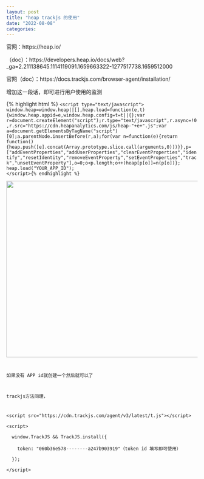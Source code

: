 ```yaml
---
layout: post
title: "heap trackjs 的使用"
date: "2022-08-08"
categories: 
---
```

<p>官网：https://heap.io/</p>
<p>（doc）：https://developers.heap.io/docs/web?_ga=2.211138645.1114119091.1659663322-1277517738.1659512000</p>
<p>官网（doc）：https://docs.trackjs.com/browser-agent/installation/</p>
<p>增加这一段话，即可进行用户使用的监测</p>
<p><span style="border-block: unset; border-inline: unset; border-start-start-radius: unset; border-start-end-radius: unset; border-end-start-radius: unset; border-end-end-radius: unset; overflow-inline: unset; overflow-block: unset; overscroll-behavior-inline: unset; overscroll-behavior-block: unset; margin-block: unset; margin-inline: unset; scroll-margin-block: unset; scroll-margin-inline: unset; padding-block: unset; padding-inline: unset; scroll-padding-block: unset; scroll-padding-inline: unset; inset-block: unset; inset-inline: unset; block-size: unset; min-block-size: unset; max-block-size: unset; inline-size: unset; min-inline-size: unset; max-inline-size: unset; background: unset; background-blend-mode: unset; border: unset; border-radius: unset; box-decoration-break: unset; -moz-float-edge: unset; display: unset; position: fixed; float: unset; clear: unset; vertical-align: unset; overflow: unset; overflow-anchor: unset; transform: unset; rotate: unset; scale: unset; translate: unset; offset: unset; scroll-behavior: unset; scroll-snap-align: unset; scroll-snap-type: unset; scroll-snap-stop: unset; overscroll-behavior: unset; isolation: unset; break-after: unset; break-before: unset; break-inside: unset; resize: unset; perspective: unset; perspective-origin: unset; backface-visibility: unset; transform-box: unset; transform-style: unset; transform-origin: unset; contain: unset; appearance: unset; -moz-orient: unset; will-change: unset; shape-image-threshold: unset; shape-margin: unset; shape-outside: unset; touch-action: unset; -webkit-line-clamp: unset; scrollbar-gutter: unset; columns: unset; column-fill: unset; column-rule: unset; column-span: unset; content: unset; counter-increment: unset; counter-reset: unset; counter-set: unset; opacity: unset; box-shadow: unset; clip: rect(0px, 0px, 0px, 0px); filter: unset; backdrop-filter: unset; mix-blend-mode: unset; font: unset; font-synthesis: unset; visibility: unset; writing-mode: unset; text-orientation: unset; print-color-adjust: unset; image-rendering: unset; image-orientation: unset; dominant-baseline: unset; text-anchor: unset; color-interpolation: unset; color-interpolation-filters: unset; fill: unset; fill-opacity: unset; fill-rule: unset; shape-rendering: unset; stroke: unset; stroke-width: unset; stroke-linecap: unset; stroke-linejoin: unset; stroke-miterlimit: unset; stroke-opacity: unset; stroke-dasharray: unset; stroke-dashoffset: unset; clip-rule: unset; marker: unset; paint-order: unset; border-collapse: unset; empty-cells: unset; caption-side: unset; border-spacing: unset; color: unset; text-transform: unset; hyphens: unset; -moz-text-size-adjust: unset; text-indent: unset; overflow-wrap: unset; word-break: unset; text-justify: unset; text-align-last: unset; text-align: unset; letter-spacing: unset; word-spacing: unset; white-space: pre; text-shadow: unset; text-emphasis: unset; text-emphasis-position: unset; tab-size: unset; line-break: unset; -webkit-text-fill-color: unset; -webkit-text-stroke: unset; ruby-align: unset; ruby-position: unset; text-combine-upright: unset; text-rendering: unset; text-underline-offset: unset; text-underline-position: unset; text-decoration-skip-ink: unset; hyphenate-character: unset; cursor: unset; pointer-events: unset; -moz-user-input: unset; -moz-user-modify: unset; -moz-user-focus: unset; caret-color: unset; accent-color: unset; color-scheme: unset; scrollbar-color: unset; list-style: unset; quotes: unset; -moz-image-region: unset; margin: unset; overflow-clip-margin: unset; scroll-margin: unset; outline: unset; outline-offset: unset; size: unset; padding: unset; scroll-padding: unset; top: 0px; right: unset; bottom: unset; left: unset; z-index: unset; flex-flow: unset; place-content: unset; place-items: unset; flex: unset; place-self: unset; order: unset; width: unset; min-width: unset; max-width: unset; height: unset; min-height: unset; max-height: unset; box-sizing: unset; object-fit: unset; object-position: unset; grid-area: unset; grid: unset; gap: unset; aspect-ratio: unset; vector-effect: unset; stop-color: unset; stop-opacity: unset; flood-color: unset; flood-opacity: unset; lighting-color: unset; mask-type: unset; clip-path: unset; mask: unset; x: unset; y: unset; cx: unset; cy: unset; rx: unset; ry: unset; r: unset; d: unset; table-layout: unset; text-overflow: unset; text-decoration: unset; ime-mode: unset; scrollbar-width: unset; user-select: text; -moz-window-dragging: unset; -moz-force-broken-image-icon: unset; transition: unset; animation: unset; -moz-box-align: unset; -moz-box-direction: unset; -moz-box-flex: unset; -moz-box-orient: unset; -moz-box-pack: unset; -moz-box-ordinal-group: unset;">&lt;script type=&quot;text/javascript&quot;&gt; window.heap=window.heap||[],heap.load=function(e,t){window.heap.appid=e,window.heap.config=t=t||{};var r=document.createElement(&quot;script&quot;);r.type=&quot;text/javascript&quot;,r.async=!0,r.src=&quot;https://cdn.heapanalytics.com/js/heap-&quot;+e+&quot;.js&quot;;var a=document.getElementsByTagName(&quot;script&quot;)[0];a.parentNode.insertBefore(r,a);for(var n=function(e){return function(){heap.push([e].concat(Array.prototype.slice.call(arguments,0)))}},p=[&quot;addEventProperties&quot;,&quot;addUserProperties&quot;,&quot;clearEventProperties&quot;,&quot;identify&quot;,&quot;resetIdentity&quot;,&quot;removeEventProperty&quot;,&quot;setEventProperties&quot;,&quot;track&quot;,&quot;unsetEventProperty&quot;],o=0;o&lt;p.length;o++)heap[p[o]]=n(p[o])}; heap.load(&quot;YOUR_APP_ID&quot;); &lt;/script&gt; </span></p>
<p><span style="border-block: unset; border-inline: unset; border-start-start-radius: unset; border-start-end-radius: unset; border-end-start-radius: unset; border-end-end-radius: unset; overflow-inline: unset; overflow-block: unset; overscroll-behavior-inline: unset; overscroll-behavior-block: unset; margin-block: unset; margin-inline: unset; scroll-margin-block: unset; scroll-margin-inline: unset; padding-block: unset; padding-inline: unset; scroll-padding-block: unset; scroll-padding-inline: unset; inset-block: unset; inset-inline: unset; block-size: unset; min-block-size: unset; max-block-size: unset; inline-size: unset; min-inline-size: unset; max-inline-size: unset; background: unset; background-blend-mode: unset; border: unset; border-radius: unset; box-decoration-break: unset; -moz-float-edge: unset; display: unset; position: fixed; float: unset; clear: unset; vertical-align: unset; overflow: unset; overflow-anchor: unset; transform: unset; rotate: unset; scale: unset; translate: unset; offset: unset; scroll-behavior: unset; scroll-snap-align: unset; scroll-snap-type: unset; scroll-snap-stop: unset; overscroll-behavior: unset; isolation: unset; break-after: unset; break-before: unset; break-inside: unset; resize: unset; perspective: unset; perspective-origin: unset; backface-visibility: unset; transform-box: unset; transform-style: unset; transform-origin: unset; contain: unset; appearance: unset; -moz-orient: unset; will-change: unset; shape-image-threshold: unset; shape-margin: unset; shape-outside: unset; touch-action: unset; -webkit-line-clamp: unset; scrollbar-gutter: unset; columns: unset; column-fill: unset; column-rule: unset; column-span: unset; content: unset; counter-increment: unset; counter-reset: unset; counter-set: unset; opacity: unset; box-shadow: unset; clip: rect(0px, 0px, 0px, 0px); filter: unset; backdrop-filter: unset; mix-blend-mode: unset; font: unset; font-synthesis: unset; visibility: unset; writing-mode: unset; text-orientation: unset; print-color-adjust: unset; image-rendering: unset; image-orientation: unset; dominant-baseline: unset; text-anchor: unset; color-interpolation: unset; color-interpolation-filters: unset; fill: unset; fill-opacity: unset; fill-rule: unset; shape-rendering: unset; stroke: unset; stroke-width: unset; stroke-linecap: unset; stroke-linejoin: unset; stroke-miterlimit: unset; stroke-opacity: unset; stroke-dasharray: unset; stroke-dashoffset: unset; clip-rule: unset; marker: unset; paint-order: unset; border-collapse: unset; empty-cells: unset; caption-side: unset; border-spacing: unset; color: unset; text-transform: unset; hyphens: unset; -moz-text-size-adjust: unset; text-indent: unset; overflow-wrap: unset; word-break: unset; text-justify: unset; text-align-last: unset; text-align: unset; letter-spacing: unset; word-spacing: unset; white-space: pre; text-shadow: unset; text-emphasis: unset; text-emphasis-position: unset; tab-size: unset; line-break: unset; -webkit-text-fill-color: unset; -webkit-text-stroke: unset; ruby-align: unset; ruby-position: unset; text-combine-upright: unset; text-rendering: unset; text-underline-offset: unset; text-underline-position: unset; text-decoration-skip-ink: unset; hyphenate-character: unset; cursor: unset; pointer-events: unset; -moz-user-input: unset; -moz-user-modify: unset; -moz-user-focus: unset; caret-color: unset; accent-color: unset; color-scheme: unset; scrollbar-color: unset; list-style: unset; quotes: unset; -moz-image-region: unset; margin: unset; overflow-clip-margin: unset; scroll-margin: unset; outline: unset; outline-offset: unset; size: unset; padding: unset; scroll-padding: unset; top: 0px; right: unset; bottom: unset; left: unset; z-index: unset; flex-flow: unset; place-content: unset; place-items: unset; flex: unset; place-self: unset; order: unset; width: unset; min-width: unset; max-width: unset; height: unset; min-height: unset; max-height: unset; box-sizing: unset; object-fit: unset; object-position: unset; grid-area: unset; grid: unset; gap: unset; aspect-ratio: unset; vector-effect: unset; stop-color: unset; stop-opacity: unset; flood-color: unset; flood-opacity: unset; lighting-color: unset; mask-type: unset; clip-path: unset; mask: unset; x: unset; y: unset; cx: unset; cy: unset; rx: unset; ry: unset; r: unset; d: unset; table-layout: unset; text-overflow: unset; text-decoration: unset; ime-mode: unset; scrollbar-width: unset; user-select: text; -moz-window-dragging: unset; -moz-force-broken-image-icon: unset; transition: unset; animation: unset; -moz-box-align: unset; -moz-box-direction: unset; -moz-box-flex: unset; -moz-box-orient: unset; -moz-box-pack: unset; -moz-box-ordinal-group: unset;">&lt;script type=&quot;text/javascript&quot;&gt; window.heap=window.heap||[],heap.load=function(e,t){window.heap.appid=e,window.heap.config=t=t||{};var r=document.createElement(&quot;script&quot;);r.type=&quot;text/javascript&quot;,r.async=!0,r.src=&quot;https://cdn.heapanalytics.com/js/heap-&quot;+e+&quot;.js&quot;;var a=document.getElementsByTagName(&quot;script&quot;)[0];a.parentNode.insertBefore(r,a);for(var n=function(e){return function(){heap.push([e].concat(Array.prototype.slice.call(arguments,0)))}},p=[&quot;addEventProperties&quot;,&quot;addUserProperties&quot;,&quot;clearEventProperties&quot;,&quot;identify&quot;,&quot;resetIdentity&quot;,&quot;removeEventProperty&quot;,&quot;setEventProperties&quot;,&quot;track&quot;,&quot;unsetEventProperty&quot;],o=0;o&lt;p.length;o++)heap[p[o]]=n(p[o])}; heap.load(&quot;YOUR_APP_ID&quot;); &lt;/script&gt; &lt;script type=&quot;text/javascript&quot;&gt; window.heap=window.heap||[],heap.load=function(e,t){window.heap.appid=e,window.heap.config=t=t||{};var r=document.createElement(&quot;script&quot;);r.type=&quot;text/javascript&quot;,r.async=!0,r.src=&quot;https://cdn.heapanalytics.com/js/heap-&quot;+e+&quot;.js&quot;;var a=document.getElementsByTagName(&quot;script&quot;)[0];a.parentNode.insertBefore(r,a);for(var n=function(e){return function(){heap.push([e].concat(Array.prototype.slice.call(arguments,0)))}},p=[&quot;addEventProperties&quot;,&quot;addUserProperties&quot;,&quot;clearEventProperties&quot;,&quot;identify&quot;,&quot;resetIdentity&quot;,&quot;removeEventProperty&quot;,&quot;setEventProperties&quot;,&quot;track&quot;,&quot;unsetEventProperty&quot;],o=0;o&lt;p.length;o++)heap[p[o]]=n(p[o])}; heap.load(&quot;YOUR_APP_ID&quot;); &lt;/script&gt; &lt;script type=&quot;text/javascript&quot;&gt; window.heap=window.heap||[],heap.load=function(e,t){window.heap.appid=e,window.heap.config=t=t||{};var r=document.createElement(&quot;script&quot;);r.type=&quot;text/javascript&quot;,r.async=!0,r.src=&quot;https://cdn.heapanalytics.com/js/heap-&quot;+e+&quot;.js&quot;;var a=document.getElementsByTagName(&quot;script&quot;)[0];a.parentNode.insertBefore(r,a);for(var n=function(e){return function(){heap.push([e].concat(Array.prototype.slice.call(arguments,0)))}},p=[&quot;addEventProperties&quot;,&quot;addUserProperties&quot;,&quot;clearEventProperties&quot;,&quot;identify&quot;,&quot;resetIdentity&quot;,&quot;removeEventProperty&quot;,&quot;setEventProperties&quot;,&quot;track&quot;,&quot;unsetEventProperty&quot;],o=0;o&lt;p.length;o++)heap[p[o]]=n(p[o])}; heap.load(&quot;YOUR_APP_ID&quot;); &lt;/script&gt; </span></p>
{% highlight html %}
<code class="rdmd-code lang-html theme-light" data-lang="html" name=""><span class="cm-tag cm-bracket">&lt;</span><span class="cm-tag">script</span> <span class="cm-attribute">type</span>=<span class="cm-string">&quot;text/javascript&quot;</span><span class="cm-tag cm-bracket">&gt;</span>   
<span class="cm-variable">window</span>.<span class="cm-property">heap</span><span class="cm-operator">=</span><span class="cm-variable">window</span>.<span class="cm-property">heap</span><span class="cm-operator">||</span>[],<span class="cm-variable">heap</span>.<span class="cm-property">load</span><span class="cm-operator">=</span><span class="cm-keyword">function</span>(<span class="cm-def">e</span>,<span class="cm-def">t</span>){<span class="cm-variable">window</span>.<span class="cm-property">heap</span>.<span class="cm-property">appid</span><span class="cm-operator">=</span><span class="cm-variable-2">e</span>,<span class="cm-variable">window</span>.<span class="cm-property">heap</span>.<span class="cm-property">config</span><span class="cm-operator">=</span><span class="cm-variable-2">t</span><span class="cm-operator">=</span><span class="cm-variable-2">t</span><span class="cm-operator">||</span>{};<span class="cm-keyword">var</span> <span class="cm-def">r</span><span class="cm-operator">=</span><span class="cm-variable">document</span>.<span class="cm-property">createElement</span>(<span class="cm-string">&quot;script&quot;</span>);<span class="cm-variable-2">r</span>.<span class="cm-property">type</span><span class="cm-operator">=</span><span class="cm-string">&quot;text/javascript&quot;</span>,<span class="cm-variable-2">r</span>.<span class="cm-property">async</span><span class="cm-operator">=!</span><span class="cm-number">0</span>,<span class="cm-variable-2">r</span>.<span class="cm-property">src</span><span class="cm-operator">=</span><span class="cm-string">&quot;https://cdn.heapanalytics.com/js/heap-&quot;</span><span class="cm-operator">+</span><span class="cm-variable-2">e</span><span class="cm-operator">+</span><span class="cm-string">&quot;.js&quot;</span>;<span class="cm-keyword">var</span> <span class="cm-def">a</span><span class="cm-operator">=</span><span class="cm-variable">document</span>.<span class="cm-property">getElementsByTagName</span>(<span class="cm-string">&quot;script&quot;</span>)[<span class="cm-number">0</span>];<span class="cm-variable-2">a</span>.<span class="cm-property">parentNode</span>.<span class="cm-property">insertBefore</span>(<span class="cm-variable-2">r</span>,<span class="cm-variable-2">a</span>);<span class="cm-keyword">for</span>(<span class="cm-keyword">var</span> <span class="cm-def">n</span><span class="cm-operator">=</span><span class="cm-keyword">function</span>(<span class="cm-def">e</span>){<span class="cm-keyword">return</span> <span class="cm-keyword">function</span>(){<span class="cm-variable">heap</span>.<span class="cm-property">push</span>([<span class="cm-variable-2">e</span>].<span class="cm-property">concat</span>(<span class="cm-variable">Array</span>.<span class="cm-property">prototype</span>.<span class="cm-property">slice</span>.<span class="cm-property">call</span>(<span class="cm-variable-2">arguments</span>,<span class="cm-number">0</span>)))}},<span class="cm-def">p</span><span class="cm-operator">=</span>[<span class="cm-string">&quot;addEventProperties&quot;</span>,<span class="cm-string">&quot;addUserProperties&quot;</span>,<span class="cm-string">&quot;clearEventProperties&quot;</span>,<span class="cm-string">&quot;identify&quot;</span>,<span class="cm-string">&quot;resetIdentity&quot;</span>,<span class="cm-string">&quot;removeEventProperty&quot;</span>,<span class="cm-string">&quot;setEventProperties&quot;</span>,<span class="cm-string">&quot;track&quot;</span>,<span class="cm-string">&quot;unsetEventProperty&quot;</span>],<span class="cm-def">o</span><span class="cm-operator">=</span><span class="cm-number">0</span>;<span class="cm-variable-2">o</span><span class="cm-operator">&lt;</span><span class="cm-variable-2">p</span>.<span class="cm-property">length</span>;<span class="cm-variable-2">o</span><span class="cm-operator">++</span>)<span class="cm-variable">heap</span>[<span class="cm-variable-2">p</span>[<span class="cm-variable-2">o</span>]]<span class="cm-operator">=</span><span class="cm-variable-2">n</span>(<span class="cm-variable-2">p</span>[<span class="cm-variable-2">o</span>])};   
<span class="cm-variable">heap</span>.<span class="cm-property">load</span>(<span class="cm-string">&quot;YOUR_APP_ID&quot;</span>); 
<span class="cm-tag cm-bracket">&lt;/</span><span class="cm-tag">script</span><span class="cm-tag cm-bracket">&gt;</span>{% endhighlight %}
<p><img height="465" src="/uploads/ckeditor/pictures/167/image-20220808140210-1.png" width="616" /></p>
<p>如果没有 APP id就创建一个然后就可以了</p>
<p>trackjs方法同理，</p>
<p>&lt;script src=&quot;https://cdn.trackjs.com/agent/v3/latest/t.js&quot;&gt;&lt;/script&gt;<br />
&lt;script&gt;<br />
&nbsp; window.TrackJS &amp;&amp; TrackJS.install({<br />
&nbsp;&nbsp;&nbsp; token: &quot;060b36e578--------a247b903919&quot;（token id 填写即可使用）<br />
&nbsp; });<br />
&lt;/script&gt;</p>
<div class="notranslate" style="all: initial;">&nbsp;</div>
